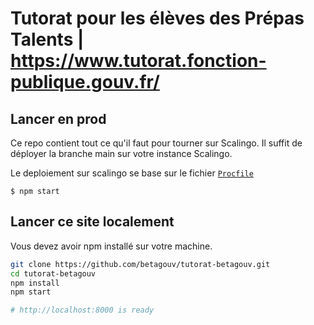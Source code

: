 # Tutorat pour les élèves des Prépas Talents | https://www.tutorat.fonction-publique.gouv.fr/

## Lancer en prod
Ce repo contient tout ce qu'il faut pour tourner sur Scalingo. Il suffit de déployer la branche main sur votre instance Scalingo.

Le deploiement sur scalingo se base sur le fichier [`Procfile`](https://doc.scalingo.com/platform/app/procfile)

    $ npm start


## Lancer ce site localement
Vous devez avoir npm installé sur votre machine.

```bash
git clone https://github.com/betagouv/tutorat-betagouv.git
cd tutorat-betagouv
npm install
npm start

# http://localhost:8000 is ready 
